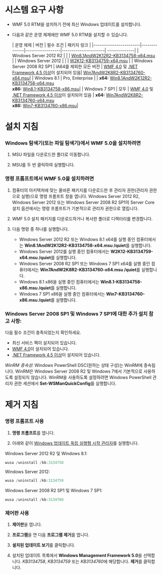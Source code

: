 # 시스템 요구 사항

- WMF 5.0 RTM을 설치하기 전에 최신 Windows 업데이트를 설치합니다.
- 다음과 같은 운영 체제에만 WMF 5.0 RTM을 설치할 수 있습니다.

    | 운영 체제       | 버전         | 필수 조건        |  패키지 링크 |
    |------------------------|--------------|------------------|----------------------| --------------|
    | Windows Server 2012 R2 |  |  | [Win8.1AndW2K12R2-KB3134758-x64.msu](http://go.microsoft.com/fwlink/?LinkId=717507) |
    | Windows Server 2012    |  |  | [W2K12-KB3134759-x64.msu](http://go.microsoft.com/fwlink/?LinkId=717506) |
    | Windows Server 2008 R2 SP1 | IA64를 제외한 모든 버전 | [WMF 4.0](http://www.microsoft.com/en-us/download/details.aspx?id=40855) 및 [.NET Framework 4.5 이상](https://msdn.microsoft.com/en-us/library/5a4x27ek.aspx)이 설치되어 있음| [Win7AndW2K8R2-KB3134760-x64.msu](http://go.microsoft.com/fwlink/?LinkId=717504)|
    | Windows 8.1 | Pro, Enterprise | | **x64:** [Win8.1AndW2K12R2-KB3134758-x64.msu](http://go.microsoft.com/fwlink/?LinkId=717507) </br> **x86:** [Win8.1-KB3134758-x86.msu](http://go.microsoft.com/fwlink/?LinkID=717963)|
    | Windows 7 SP1 | 모두 | [WMF 4.0](http://www.microsoft.com/en-us/download/details.aspx?id=40855) 및 [.NET Framework 4.5 이상](https://msdn.microsoft.com/en-us/library/5a4x27ek.aspx)이 설치되어 있음 | **x64:** [Win7AndW2K8R2-KB3134760-x64.msu](http://go.microsoft.com/fwlink/?LinkId=717504)  </br> **x86:** [Win7-KB3134760-x86.msu](http://go.microsoft.com/fwlink/?LinkID=717962)|

# 설치 지침

### Windows 탐색기(또는 파일 탐색기)에서 WMF 5.0을 설치하려면

1. MSU 파일을 다운로드한 폴더로 이동합니다.

2. MSU를 두 번 클릭하여 실행합니다.

### 명령 프롬프트에서 WMF 5.0을 설치하려면

1. 컴퓨터의 아키텍처에 맞는 올바른 패키지를 다운로드한 후 관리자 권한(관리자 권한으로 실행)으로 명령 프롬프트 창을 엽니다. Windows Server 2012 R2, Windows Server 2012 또는 Windows Server 2008 R2 SP1의 Server Core 설치 옵션에서는 명령 프롬프트가 기본적으로 관리자 권한으로 열립니다.

2. WMF 5.0 설치 패키지를 다운로드하거나 복사한 폴더로 디렉터리를 변경합니다.

3. 다음 명령 중 하나를 실행합니다.
    - Windows Server 2012 R2 또는 Windows 8.1 x64를 실행 중인 컴퓨터에서는 **Win8.1AndW2K12R2-KB3134758-x64.msu /quiet**를 실행합니다.
    - Windows Server 2012를 실행 중인 컴퓨터에서는 **W2K12-KB3134759-x64.msu /quiet**를 실행합니다.
    - Windows Server 2008 R2 SP1 또는 Windows 7 SP1 x64를 실행 중인 컴퓨터에서는 **Win7AndW2K8R2-KB3134760-x64.msu /quiet**를 실행합니다.
    - Windows 8.1 x86을 실행 중인 컴퓨터에서는 **Win8.1-KB3134758-x86.msu /quiet**를 실행합니다.
    - Windows 7 SP1 x86을 실행 중인 컴퓨터에서는 **Win7-KB3134760-x86.msu /quiet**를 실행합니다.

### Windows Server 2008 SP1 및 Windows 7 SP1에 대한 추가 설치 참고 사항:

다음 필수 조건이 충족되었는지 확인하세요.
- 최신 서비스 팩이 설치되어 있습니다.
- [WMF 4.0](http://www.microsoft.com/en-us/download/details.aspx?id=40855)이 설치되어 있습니다.
- [.NET Framework 4.5 이상](https://msdn.microsoft.com/en-us/library/5a4x27ek.aspx)이 설치되어 있습니다.

*WinRM 종속성:*
Windows PowerShell DSC(원하는 상태 구성)는 WinRM에 종속됩니다. WinRM은 Windows Server 2008 R2 및 Windows 7에서 기본적으로 사용하도록 설정되지 않습니다. WinRM을 사용하도록 설정하려면 Windows PowerShell 관리자 권한 세션에서 **Set-WSManQuickConfig**를 실행합니다.

# 제거 지침

### 명령 프롬프트 사용

1.  **명령 프롬프트**를 엽니다.

2.  아래와 같이 [Windows 업데이트 독립 실행형 시작 관리자](https://support.microsoft.com/en-us/kb/934307)를 실행합니다.

Windows Server 2012 R2 및 Windows 8.1:
```powershell
wusa /uninstall /kb:3134758
```
Windows Server 2012:
```powershell
wusa /uninstall /kb:3134759
```
Windows Server 2008 R2 SP1 및 Windows 7 SP1:
```powershell
wusa /uninstall /kb:3134760
```

### 제어판 사용

1.  **제어판**을 엽니다.

2.  **프로그램**을 연 다음 **프로그램 제거**를 엽니다.

3.  **설치된 업데이트 보기**를 클릭합니다.

4.  설치된 업데이트 목록에서 **Windows Management Framework 5.0**을 선택합니다. *KB3134758*, *KB3134759* 또는 *KB3134760*에 해당합니다. **제거**를 클릭합니다.
<!--HONumber=Mar16_HO2-->
